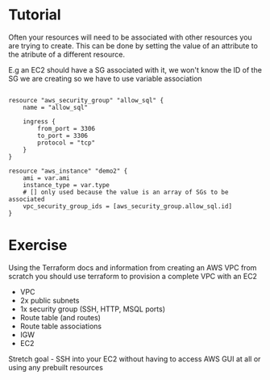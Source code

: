 # Tutorial
Often your resources will need to be associated with other resources you are trying to create. This can be done by setting the value of an attribute to the atribute of a different resource. 

E.g an EC2 should have a SG associated with it, we won't know the ID of the SG we are creating so we have to use variable association

```t

resource "aws_security_group" "allow_sql" {
    name = "allow_sql"

    ingress {
        from_port = 3306
        to_port = 3306
        protocol = "tcp"
    }
}

resource "aws_instance" "demo2" {
    ami = var.ami
    instance_type = var.type
    # [] only used because the value is an array of SGs to be associated
    vpc_security_group_ids = [aws_security_group.allow_sql.id]
}

```

# Exercise

Using the Terraform docs and information from creating an AWS VPC from scratch you should use terraform to provision a complete VPC with an EC2
- VPC
- 2x public subnets
- 1x security group (SSH, HTTP, MSQL ports)
- Route table (and routes)
- Route table associations
- IGW 
- EC2

Stretch goal - SSH into your EC2 without having to access AWS GUI at all or using any prebuilt resources 

